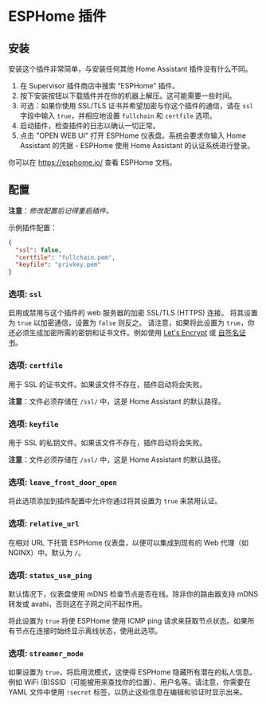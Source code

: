 # ESPHome 插件
## 安装

安装这个插件非常简单，与安装任何其他 Home Assistant 插件没有什么不同。

1. 在 Supervisor 插件商店中搜索 “ESPHome” 插件。
2. 按下安装按钮以下载插件并在你的机器上解压。这可能需要一些时间。
3. 可选：如果你使用 SSL/TLS 证书并希望加密与你这个插件的通信，请在 `ssl` 字段中输入 `true`，并相应地设置 `fullchain` 和 `certfile` 选项。
4. 启动插件，检查插件的日志以确认一切正常。
5. 点击 "OPEN WEB UI" 打开 ESPHome 仪表盘。系统会要求你输入 Home Assistant 的凭据 - ESPHome 使用 Home Assistant 的认证系统进行登录。

你可以在 https://esphome.io/ 查看 ESPHome 文档。

## 配置

**注意**：_修改配置后记得重启插件。_

示例插件配置：

```json
{
  "ssl": false,
  "certfile": "fullchain.pem",
  "keyfile": "privkey.pem"
}
```

### 选项: `ssl`

启用或禁用与这个插件的 web 服务器的加密 SSL/TLS (HTTPS) 连接。
将其设置为 `true` 以加密通信，设置为 `false` 则反之。
请注意，如果将此设置为 `true`，你还必须生成加密所需的密钥和证书文件。例如使用 [Let's Encrypt](https://www.home-assistant.io/addons/lets_encrypt/) 或 [自签名证书](https://www.home-assistant.io/docs/ecosystem/certificates/tls_self_signed_certificate/)。

### 选项: `certfile`

用于 SSL 的证书文件。如果该文件不存在，插件启动将会失败。

**注意**：文件必须存储在 `/ssl/` 中，这是 Home Assistant 的默认路径。

### 选项: `keyfile`

用于 SSL 的私钥文件。如果该文件不存在，插件启动将会失败。

**注意**：文件必须存储在 `/ssl/` 中，这是 Home Assistant 的默认路径。

### 选项: `leave_front_door_open`

将此选项添加到插件配置中允许你通过将其设置为 `true` 来禁用认证。

### 选项: `relative_url`

在相对 URL 下托管 ESPHome 仪表盘，以便可以集成到现有的 Web 代理（如 NGINX）中。默认为 `/`。

### 选项: `status_use_ping`

默认情况下，仪表盘使用 mDNS 检查节点是否在线。除非你的路由器支持 mDNS 转发或 avahi，否则这在子网之间不起作用。

将此设置为 `true` 将使 ESPHome 使用 ICMP ping 请求来获取节点状态。如果所有节点在连接时始终显示离线状态，使用此选项。

### 选项: `streamer_mode`

如果设置为 `true`，将启用流模式，这使得 ESPHome 隐藏所有潜在的私人信息。例如 WiFi (B)SSID（可能被用来查找你的位置）、用户名等。请注意，你需要在 YAML 文件中使用 `!secret` 标签，以防止这些信息在编辑和验证时显示出来。